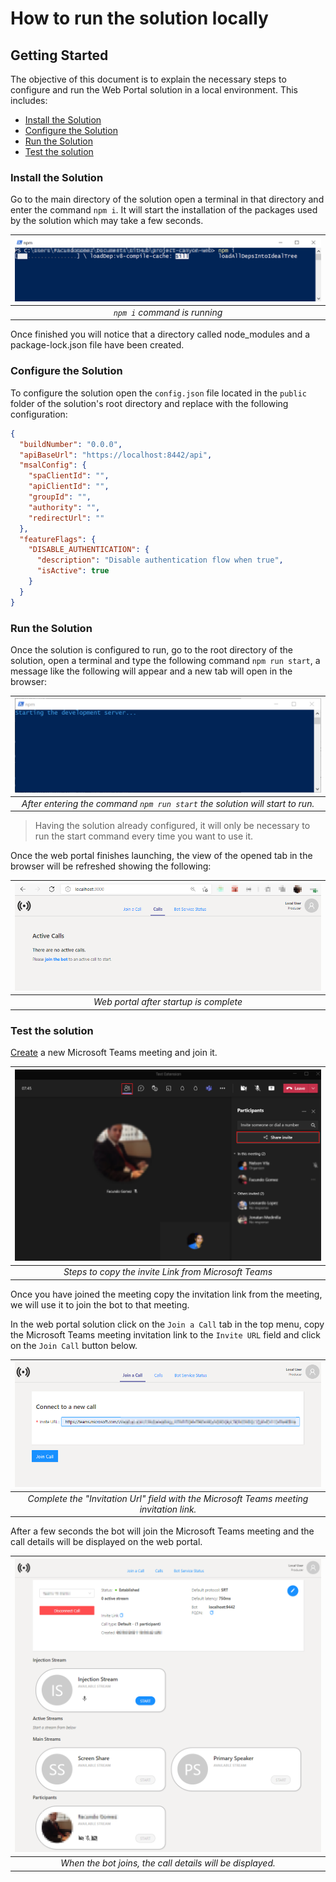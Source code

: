 # How to run the solution locally

## Getting Started
The objective of this document is to explain the necessary steps to configure and run the Web Portal solution in a local environment. This includes:

  - [Install the Solution](#install-the-solution)
  - [Configure the Solution](#configure-the-solution)
  - [Run the Solution](#run-the-solution)
  - [Test the solution](#test-the-solution)

### Install the Solution

Go to the main directory of the solution open a terminal in that directory and enter the command `npm i`. It will start the installation of the packages used by the solution which may take a few seconds.

|![npm i running](../common/images/installing.png)|
|:--:|
|*`npm i` command is running*|

Once finished you will notice that a directory called node_modules and a package-lock.json file have been created.

### Configure the Solution
To configure the solution open the `config.json` file located in the `public` folder of the solution's root directory and replace with the following configuration:

```json
{
  "buildNumber": "0.0.0",
  "apiBaseUrl": "https://localhost:8442/api",
  "msalConfig": {
    "spaClientId": "",
    "apiClientId": "",
    "groupId": "",
    "authority": "",
    "redirectUrl": ""
  },
  "featureFlags": {
    "DISABLE_AUTHENTICATION": {
      "description": "Disable authentication flow when true",
      "isActive": true
    }
  }
}

```

### Run the Solution
Once the solution is configured to run, go to the root directory of the solution, open a terminal and type the following command `npm run start`, a message like the following will appear and a new tab will open in the browser:

|![npm run start](images/starting_webportal.png)|
|:--:|
|*After entering the command `npm run start` the solution will start to run.*|

> Having the solution already configured, it will only be necessary to run the start command every time you want to use it.

Once the web portal finishes launching, the view of the opened tab in the browser will be refreshed showing the following:

|![web portal](images/webportal_running.png)|
|:--:|
|*Web portal after startup is complete*|

### Test the solution

[Create](https://support.microsoft.com/en-us/office/schedule-a-meeting-in-teams-943507a9-8583-4c58-b5d2-8ec8265e04e5) a new Microsoft Teams meeting and join it.

|![Microsoft Teams invite link](../common/images/invite_link.png)|
|:--:|
|*Steps to copy the invite Link from Microsoft Teams*|

Once you have joined the meeting copy the invitation link from the meeting, we will use it to join the bot to that meeting.

In the web portal solution click on the `Join a Call` tab in the top menu, copy the Microsoft Teams meeting invitation link to the `Invite URL` field and click on the `Join Call` button below.

|![Join call menu](../common/images/join_call.png)|
|:--:|
|*Complete the "Invitation Url" field with the Microsoft Teams meeting invitation link.*|

After a few seconds the bot will join the Microsoft Teams meeting and the call details will be displayed on the web portal.

|![Call details view](../common/images/call_details.png)|
|:--:|
|*When the bot joins, the call details will be displayed.*|